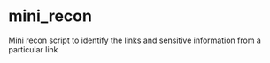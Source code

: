 # mini_recon
Mini recon script to identify the links and sensitive information from a particular link
